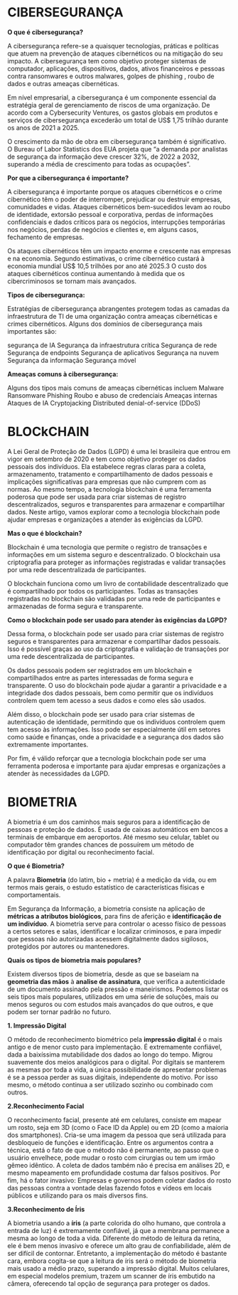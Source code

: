 <h1><STRONG>CIBERSEGURANÇA</STRONG></h1>
<p><strong> O que é cibersegurança?</strong></p>
<P>A cibersegurança refere-se a quaisquer tecnologias, práticas e políticas que atuem na prevenção de ataques cibernéticos ou na mitigação do seu impacto. A cibersegurança tem como objetivo proteger sistemas de computador, aplicações, dispositivos, dados, ativos financeiros e pessoas contra ransomwares e outros malwares, golpes de phishing , roubo de dados e outras ameaças cibernéticas.</P>

<P>Em nível empresarial, a cibersegurança é um componente essencial da estratégia geral de gerenciamento de riscos de uma organização. De acordo com a Cybersecurity Ventures, os gastos globais em produtos e serviços de cibersegurança excederão um total de US$ 1,75 trilhão durante os anos de 2021 a 2025.</P>

<P>O crescimento da mão de obra em cibersegurança também é significativo. O Bureau of Labor Statistics dos EUA projeta que “a demanda por analistas de segurança da informação deve crescer 32%, de 2022 a 2032, superando a média de crescimento para todas as ocupações”.</P>

 <P><strong>Por que a cibersegurança é importante?</p></strong>

<p>A cibersegurança é importante porque os ataques cibernéticos e o crime cibernético têm o poder de interromper, prejudicar ou destruir empresas, comunidades e vidas. Ataques cibernéticos bem-sucedidos levam ao roubo de identidade, extorsão pessoal e corporativa, perdas de informações confidenciais e dados críticos para os negócios, interrupções temporárias nos negócios, perdas de negócios e clientes e, em alguns casos, fechamento de empresas.</p>

<P>Os ataques cibernéticos têm um impacto enorme e crescente nas empresas e na economia. Segundo estimativas, o crime cibernético custará à economia mundial US$ 10,5 trilhões por ano até 2025.3 O custo dos ataques cibernéticos continua aumentando à medida que os cibercriminosos se tornam mais avançados.</p>
<p><strong>Tipos de cibersegurança:</strong></p>
<p>Estratégias de cibersegurança abrangentes protegem todas as camadas da infraestrutura de TI de uma organização contra ameaças cibernéticas e crimes cibernéticos. Alguns dos domínios de cibersegurança mais importantes são:

 </p>segurança de IA
Segurança da infraestrutura crítica
Segurança de rede
Segurança de endpoints
Segurança de aplicativos
Segurança na nuvem
Segurança da informação
Segurança móvel</p>
<p><strong>Ameaças comuns à cibersegurança:</strong></p>

Alguns dos tipos mais comuns de ameaças cibernéticas incluem
Malware
Ransomware
Phishing
Roubo e abuso de credenciais
Ameaças internas
Ataques de IA
Cryptojacking
Distributed denial-of-service (DDoS)</p>


<h1><STRONG>BLOCkCHAIN</STRONG></h1>
 
<P>A Lei Geral de Proteção de Dados (LGPD) é uma lei brasileira que entrou em vigor em setembro de 2020 e tem como objetivo proteger os dados pessoais dos indivíduos. Ela estabelece regras claras para a coleta, armazenamento, tratamento e compartilhamento de dados pessoais e implicações significativas para empresas que não cumprem com as normas.
Ao mesmo tempo, a tecnologia blockchain é uma ferramenta poderosa que pode ser usada para criar sistemas de registro descentralizados, seguros e transparentes para armazenar e compartilhar dados. Neste artigo, vamos explorar como a tecnologia blockchain pode ajudar empresas e organizações a atender às exigências da LGPD.</P>

<P><strong>Mas o que é blockchain?</strong></p>

<p>Blockchain é uma tecnologia que permite o registro de transações e informações em um sistema seguro e descentralizado. O blockchain usa criptografia para proteger as informações registradas e validar transações por uma rede descentralizada de participantes.

O blockchain funciona como um livro de contabilidade descentralizado que é compartilhado por todos os participantes. Todas as transações registradas no blockchain são validadas por uma rede de participantes e armazenadas de forma segura e transparente.</p>
<P><STRONG>Como o blockchain pode ser usado para atender às exigências da LGPD?</STRONG><P>
<p>Dessa forma, o blockchain pode ser usado para criar sistemas de registro seguros e transparentes para armazenar e compartilhar dados pessoais. Isso é possível graças ao uso da criptografia e validação de transações por uma rede descentralizada de participantes.

Os dados pessoais podem ser registrados em um blockchain e compartilhados entre as partes interessadas de forma segura e transparente. O uso do blockchain pode ajudar a garantir a privacidade e a integridade dos dados pessoais, bem como permitir que os indivíduos controlem quem tem acesso a seus dados e como eles são usados.

Além disso, o blockchain pode ser usado para criar sistemas de autenticação de identidade, permitindo que os indivíduos controlem quem tem acesso às informações. Isso pode ser especialmente útil em setores como saúde e finanças, onde a privacidade e a segurança dos dados são extremamente importantes.

Por fim, é válido reforçar que a tecnologia blockchain pode ser uma ferramenta poderosa e importante para ajudar empresas e organizações a atender às necessidades da LGPD.</p>
<h1><STRONG>BIOMETRIA</STRONG></h1>
<p>A biometria é um dos caminhos mais seguros para a identificação de pessoas e proteção de dados. É usada de caixas automáticos em bancos a terminais de embarque em aeroportos. Até mesmo seu celular, tablet ou computador têm grandes chances de possuírem um método de identificação por digital ou reconhecimento facial.</p>
<p><strong>O que é Biometria?</strong></p>
A palavra <strong>Biometria</strong> (do latim, bio + metria) é a medição da vida, ou em termos mais gerais, o estudo estatístico de características físicas e comportamentais.

Em Segurança da Informação, a biometria consiste na aplicação de <strong>métricas a atributos biológicos</strong>, para fins de aferição e <strong>identificação de um indivíduo</strong>. A biometria serve para controlar o acesso físico de pessoas a certos setores e salas, identificar e localizar criminosos, e para impedir que pessoas não autorizadas acessem digitalmente dados sigilosos, protegidos por autores ou mantenedores.
<p><strong>Quais os tipos de biometria mais populares?</strong><p>
<p>Existem diversos tipos de biometria, desde as que se baseiam na <strong>geometria das mãos</strong> à <strong>analise de assinatura</strong>, que verifica a autenticidade de um documento assinado pela pressão e maneirismos. Podemos listar os seis tipos mais populares, utilizados em uma série de soluções, mais ou menos seguros ou com estudos mais avançados do que outros, e que podem ser tornar padrão no futuro.</p>
<p><strong>1. Impressão Digital</strong></p>
<p>O método de reconhecimento biométrico pela <strong>impressão digital</strong> é o mais antigo e de menor custo para implementação. É extremamente confiável, dada a baixíssima mutabilidade dos dados ao longo do tempo. Migrou suavemente dos meios analógicos para o digital.
Por digitais se manterem as mesmas por toda a vida, a única possibilidade de apresentar problemas é se a pessoa perder as suas digitais, independente do motivo. Por isso mesmo, o método continua a ser utilizado sozinho ou combinado com outros.</p>

<p><strong>2.Reconhecimento Facial</strong></p>
<p>O reconhecimento facial, presente até em celulares, consiste em mapear um rosto, seja em 3D (como o Face ID da Apple) ou em 2D (como a maioria dos smartphones). Cria-se uma imagem da pessoa que será utilizada para desbloqueio de funções e identificação.
Entre os argumentos contra a técnica, está o fato de que o método não é permanente, ao passo que o usuário envelhece, pode mudar o rosto com cirurgias ou tem um irmão gêmeo idêntico. A coleta de dados também não é precisa em análises 2D, e mesmo mapeamento em profundidade costuma dar falsos positivos.
Por fim, há o fator invasivo:
Empresas e governos podem coletar dados do rosto das pessoas contra a vontade delas fazendo fotos e vídeos em locais públicos e utilizando para os mais diversos fins.</p>

<p><strong>3.Reconhecimento de Íris</strong></p>
<p>A biometria usando a <strong>íris</strong> (a parte colorida do olho humano, que controla a entrada de luz) é extremamente confiável, já que a membrana permanece a mesma ao longo de toda a vida. Diferente do método de leitura da retina, ele é bem menos invasivo e oferece um alto grau de confiabilidade, além de ser difícil de contornar.
Entretanto, a implementação do método é bastante cara, embora cogita-se que a leitura de íris será o método de biometria mais usado a médio prazo, superando a impressão digital.
Muitos celulares, em especial modelos premium, trazem um scanner de íris embutido na câmera, oferecendo tal opção de segurança para proteger os dados.</p>
